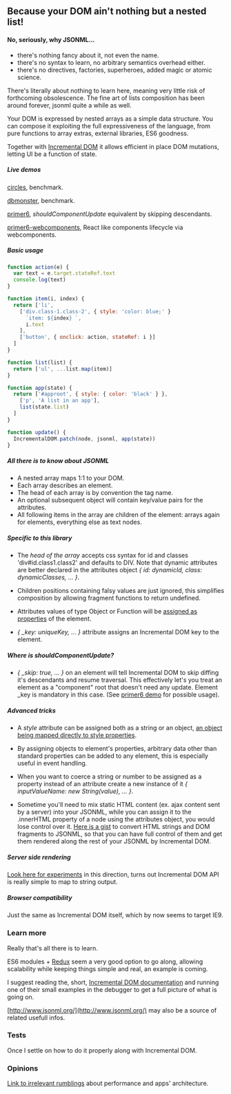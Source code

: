 ## Because your DOM ain't nothing but a nested list!

#### No, seriously, why JSONML...
- there's nothing fancy about it, not even the name.
- there's no syntax to learn, no arbitrary semantics overhead either.
- there's no directives, factories, superheroes, added magic or atomic science.

There's literally about nothing to learn here, meaning very little risk of forthcoming obsolescence. The fine art of lists composition has been around forever, jsonml quite a while as well.

Your DOM is expressed by nested arrays as a simple data structure. You can compose it exploiting the full expressiveness of the language, from pure functions to array extras, external libraries, ES6 goodness.

Together with [Incremental DOM](https://github.com/google/incremental-dom) it allows efficient in place DOM mutations, letting UI be a function of state.

##### Live demos
[circles](http://paolocaminiti.github.io/incremental-dom-jsonml/demo/circles), benchmark.

[dbmonster](http://paolocaminiti.github.io/incremental-dom-jsonml/demo/dbmonster), benchmark.

[primer6](http://paolocaminiti.github.io/incremental-dom-jsonml/demo/primer6), *shouldComponentUpdate* equivalent by skipping descendants.

[primer6-webcomponents](http://paolocaminiti.github.io/incremental-dom-jsonml/demo/primer6-webcomponents), React like components lifecycle via webcomponents.

##### Basic usage
```javascript
function action(e) {
  var text = e.target.stateRef.text
  console.log(text)
}

function item(i, index) {
  return ['li',
    ['div.class-1.class-2', { style: 'color: blue;' }
      `item: ${index} `,
      i.text
    ],
    ['button', { onclick: action, stateRef: i }]
  ]
}

function list(list) {
  return ['ul', ...list.map(item)]
}

function app(state) {
  return ['#approot', { style: { color: 'black' } },
    ['p', 'A list in an app'],
    list(state.list)
  ]
}

function update() {
  IncrementalDOM.patch(node, jsonml, app(state))
}
```

##### All there is to know about JSONML
- A nested array maps 1:1 to your DOM.
- Each array describes an element.
- The head of each array is by convention the tag name.
- An optional subsequent object will contain key/value pairs for the attributes.
- All following items in the array are children of the element: arrays again for elements, everything else as text nodes.

##### Specific to this library
- The *head of the array* accepts css syntax for id and classes 'div#id.class1.class2' and defaults to DIV. Note that dynamic attributes are better declared in the attributes object *{ id: dynamicId, class: dynamicClasses, ... }*.

- Children positions containing falsy values are just ignored, this simplifies composition by allowing fragment functions to return undefined.

- Attributes values of type Object or Function will be [assigned as properties](http://google.github.io/incremental-dom/#rendering-dom/attributes-and-properties) of the element.

- *{ _key: uniqueKey, ... }* attribute assigns an Incremental DOM key to the element.

##### Where is *shouldComponentUpdate*?
- *{ _skip: true, ... }* on an element will tell Incremental DOM to skip diffing it's descendants and resume traversal. This effectively let's you treat an element as a "component" root that doesn't need any update. Element _key is mandatory in this case. (See [primer6 demo](http://paolocaminiti.github.io/incremental-dom-jsonml/demo/primer6/) for possible usage).

##### Advanced tricks
- A *style* attribute can be assigned both as a string or an object, [an object being mapped directly to style properties](http://google.github.io/incremental-dom/#rendering-dom/applying-styles).

- By assigning objects to element's properties, arbitrary data other than standard properties can be added to any element, this is especially useful in event handling.

- When you want to coerce a string or number to be assigned as a property instead of an attribute create a new instance of it *{ inputValueName: new String(value), ... }*.

- Sometime you'll need to mix static HTML content (ex. ajax content sent by a server) into your JSONML, while you can assign it to the .innerHTML property of a node using the attributes object, you would lose control over it. [Here is a gist](https://gist.github.com/paolocaminiti/df203b27f63debb76378) to convert HTML strings and DOM fragments to JSONML, so that you can have full control of them and get them rendered along the rest of your JSONML by Incremental DOM.

##### Server side rendering
[Look here for experiments](https://github.com/paolocaminiti/incremental-dom-to-string) in this direction, turns out Incremental DOM API is really simple to map to string output.

##### Browser compatibility

Just the same as Incremental DOM itself, which by now seems to target IE9.

### Learn more
Really that's all there is to learn.

ES6 modules + [Redux](https://github.com/rackt/redux) seem a very good option to go along, allowing scalability while keeping things simple and real, an example is coming.

I suggest reading the, short, [Incremental DOM documentation](http://google.github.io/incremental-dom/#about) and running one of their small examples in the debugger to get a full picture of what is going on.

[http://www.jsonml.org/](http://www.jsonml.org/) may also be a source of related usefull infos.

### Tests
Once I settle on how to do it properly along with Incremental DOM.

### Opinions

[Link to irrelevant rumblings](https://github.com/paolocaminiti/incremental-dom-jsonml/blob/master/OPINIONS.md) about performance and apps' architecture.

